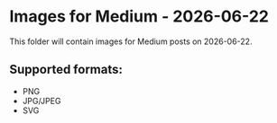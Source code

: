 # Images for Medium - 2026-06-22

This folder will contain images for Medium posts on 2026-06-22.

## Supported formats:
- PNG
- JPG/JPEG
- SVG
